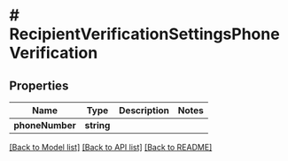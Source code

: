 # # RecipientVerificationSettingsPhoneVerification

## Properties

Name | Type | Description | Notes
------------ | ------------- | ------------- | -------------
**phoneNumber** | **string** |  |

[[Back to Model list]](../../README.md#models) [[Back to API list]](../../README.md#endpoints) [[Back to README]](../../README.md)
